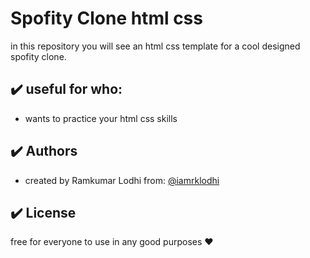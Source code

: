 # Spofity Clone html css

in this repository you will see an html css template for a cool designed spofity clone.

## :heavy_check_mark: useful for who:

-   wants to practice your html css skills

## :heavy_check_mark: Authors

-   created by Ramkumar Lodhi from: [@iamrklodhi](https://www.github.com/iamrklodhi)

## :heavy_check_mark: License

free for everyone to use in any good purposes :heart:
